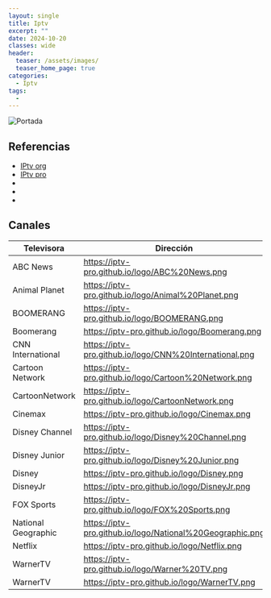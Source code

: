 ```yaml
---
layout: single
title: Iptv
excerpt: ""
date: 2024-10-20
classes: wide
header:
  teaser: /assets/images/
  teaser_home_page: true
categories:
  - Iptv
tags:
  - 
---
```


![Portada](/assets/images/)

## Referencias
- [IPtv org](https://iptv-org.github.io/)
- [IPtv pro](https://iptv-pro.github.io/)
- [](https://github.com/msolihinam/tv/tree/main/logo)
- [](https://github.com/Sppotato/Sppotato.github.io)
- [](https://github.com/m3u8playlist/tvlogo)

## Canales
| Televisora              | Dirección                                                      |
|-------------------------|----------------------------------------------------------------|
| ABC News                | https://iptv-pro.github.io/logo/ABC%20News.png                 |
| Animal Planet           | https://iptv-pro.github.io/logo/Animal%20Planet.png            |
| BOOMERANG               | https://iptv-pro.github.io/logo/BOOMERANG.png                  |
| Boomerang               | https://iptv-pro.github.io/logo/Boomerang.png                  |
| CNN International       | https://iptv-pro.github.io/logo/CNN%20International.png        |
| Cartoon Network         | https://iptv-pro.github.io/logo/Cartoon%20Network.png          |
| CartoonNetwork          | https://iptv-pro.github.io/logo/CartoonNetwork.png             |
| Cinemax                 | https://iptv-pro.github.io/logo/Cinemax.png                    |
| Disney Channel          | https://iptv-pro.github.io/logo/Disney%20Channel.png           |
| Disney Junior           | https://iptv-pro.github.io/logo/Disney%20Junior.png            |
| Disney                  | https://iptv-pro.github.io/logo/Disney.png                     |
| DisneyJr                | https://iptv-pro.github.io/logo/DisneyJr.png                   |
| FOX Sports              | https://iptv-pro.github.io/logo/FOX%20Sports.png               |
| National Geographic     | https://iptv-pro.github.io/logo/National%20Geographic.png      |
| Netflix                 | https://iptv-pro.github.io/logo/Netflix.png                    |
| WarnerTV                | https://iptv-pro.github.io/logo/Warner%20TV.png                |
| WarnerTV                | https://iptv-pro.github.io/logo/WarnerTV.png                   | 
